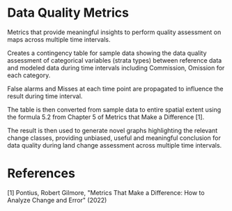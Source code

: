 # Data Quality Metrics
Metrics that provide meaningful insights to perform quality assessment on maps across multiple time intervals.

Creates a contingency table for sample data showing the data quality assessment of categorical variables (strata types) between reference data and modeled data during time intervals including Commission, Omission for each category.

False alarms and Misses at each time point are propagated to influence the result during time interval.

The table is then converted from sample data to entire spatial extent using the formula 5.2 from Chapter 5 of Metrics that Make a Difference [1]. 

The result is then used to generate novel graphs highlighting the relevant change classes, providing unbiased, useful and meaningful conclusion for data quality during land change assessment across multiple time intervals.



# References

[1] Pontius, Robert Gilmore, "Metrics That Make a Difference: How to Analyze Change and Error" (2022)


